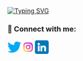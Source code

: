 [![Typing SVG](https://readme-typing-svg.herokuapp.com?color=%2336BCF7&lines=Hello+World+%F0%9F%91%8B)](https://git.io/typing-svg) 

### 🤝 Connect with me:

<a href="https://twitter.com/sayed3li97"><img align="left" src="images\twitter.png" alt="Sayed Ali Alkamel | Twitter" width="31px"/></a>
<a href="https://www.instagram.com/sayed3li97/"><img align="left" src="images\instagram.png" alt="Sayed Ali Alkamel | Instagram" width="31px"/></a>
<a href="https://www.linkedin.com/in/sayed-ali-alkamel/"><img align="left" src="images\linkedin.png" alt="Sayed Ali Alkamel | Linkedin" width="31px"/></a>
<!--
**sayed3li97/sayed3li97** is a ✨ _special_ ✨ repository because its `README.md` (this file) appears on your GitHub profile.

Here are some ideas to get you started:

- 🔭 I’m currently working on ...
- 🌱 I’m currently learning ...
- 👯 I’m looking to collaborate on ...
- 🤔 I’m looking for help with ...
- 💬 Ask me about ...
- 📫 How to reach me: ...
- 😄 Pronouns: ...
- ⚡ Fun fact: ...
-->
